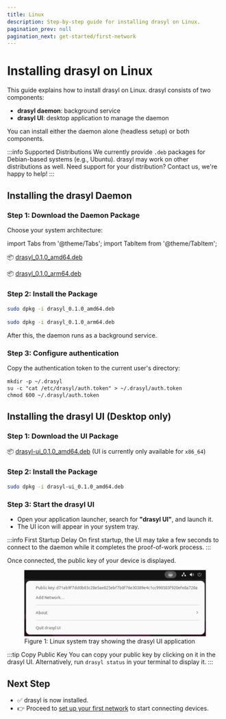```yaml
---
title: Linux
description: Step-by-step guide for installing drasyl on Linux.
pagination_prev: null
pagination_next: get-started/first-network
---
```


# Installing drasyl on Linux

This guide explains how to install drasyl on Linux. drasyl consists of two components:

* **drasyl daemon**: background service
* **drasyl UI**: desktop application to manage the daemon

You can install either the daemon alone (headless setup) or both components.

:::info Supported Distributions
We currently provide `.deb` packages for Debian-based systems (e.g., Ubuntu). drasyl may work on other distributions as well.
Need support for your distribution? Contact us, we're happy to help!
:::

## Installing the drasyl Daemon

### Step 1: Download the Daemon Package

Choose your system architecture:

import Tabs from '@theme/Tabs';
import TabItem from '@theme/TabItem';

<Tabs>
  <TabItem value="amd64" label="x86_64" default>

📦 [drasyl_0.1.0_amd64.deb](https://download.drasyl.org/binaries/0.1.0/linux-amd64/drasyl_0.1.0_amd64.deb)

  </TabItem>
  <TabItem value="arm64" label="ARM64">

📦 [drasyl_0.1.0_arm64.deb](https://download.drasyl.org/binaries/0.1.0/linux-arm64/drasyl_0.1.0_arm64.deb)

  </TabItem>
</Tabs>

### Step 2: Install the Package

<Tabs>
  <TabItem value="amd64" label="x86_64" default>

```bash
sudo dpkg -i drasyl_0.1.0_amd64.deb
```

  </TabItem>
  <TabItem value="arm64" label="ARM64">

```bash
sudo dpkg -i drasyl_0.1.0_arm64.deb
```

  </TabItem>
</Tabs>

After this, the daemon runs as a background service.

### Step 3: Configure authentication

Copy the authentication token to the current user's directory:
   
```
mkdir -p ~/.drasyl
su -c "cat /etc/drasyl/auth.token" > ~/.drasyl/auth.token
chmod 600 ~/.drasyl/auth.token
```

## Installing the drasyl UI (Desktop only)

### Step 1: Download the UI Package

<Tabs>
  <TabItem value="amd64" label="x86_64" default>

📦 [drasyl-ui_0.1.0_amd64.deb](https://download.drasyl.org/binaries/0.1.0/linux-amd64/drasyl-ui_0.1.0_amd64.deb) (UI is currently only available for `x86_64`)

  </TabItem>
</Tabs>

### Step 2: Install the Package

<Tabs>
  <TabItem value="amd64" label="x86_64" default>

   ```bash
   sudo dpkg -i drasyl-ui_0.1.0_amd64.deb
   ```

  </TabItem>
</Tabs>

### Step 3: Start the drasyl UI

* Open your application launcher, search for **"drasyl UI"**, and launch it.
* The UI icon will appear in your system tray.

:::info First Startup Delay
On first startup, the UI may take a few seconds to connect to the daemon while it completes the proof-of-work process.
:::

Once connected, the public key of your device is displayed.

<figure style={{ textAlign: 'center' }}>
  <img
    src="/img/linux-systray.png"
    alt="Linux system tray showing the drasyl UI application"
    style={{
      maxWidth: '600px',
      width: '100%',
      boxShadow: '0 4px 16px rgba(0, 0, 0, 0.15)',
      margin: '1rem auto'
    }}
  />
  <figcaption style={{ textAlign: 'center', color: '#666' }}>
    Figure 1: Linux system tray showing the drasyl UI application
  </figcaption>
</figure>

:::tip Copy Public Key
You can copy your public key by clicking on it in the drasyl UI.
Alternatively, run `drasyl status` in your terminal to display it.
:::

## Next Step

* ✅ drasyl is now installed.
* 👉 Proceed to [set up your first network](../first-network.mdx) to start connecting devices.
